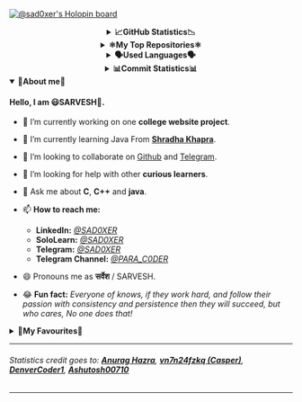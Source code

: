 <!-- @sad0xer's Holopin Board-->
[![@sad0xer's Holopin board](https://holopin.io/api/user/board?user=sad0xer)](https://holopin.io/@sad0xer)
<br>

<!-- GitHub Statistics -->
<details align="center">
  <summary><b>📈GitHub Statistics📉</b></summary>

<!-- Github Statistics by Casper -->
  [![Github Statistics](http://github-profile-summary-cards.vercel.app/api/cards/stats?username=sad0xer&theme=github_dark)](https://github-profile-summary-cards.vercel.app/demo.html)
  
<!-- @sad0xer's GitHub Statistics by anuraghazra-->
  [![sad0xer's GitHub Statistics](https://github-readme-statistics-sad0xer.vercel.app/api?username=sad0xer&count_private=true&show_icons=true&theme=github_dark&hide_title=true&count_private=true&custom_title=GitHub%20Statistics&include_all_commits=true&count_private=true&hide_border=false&border_radius=30.0&border_color=2f353b)](https://github.com/anuraghazra/github-readme-stats)
  
<!--   Github Profile Summary Card by Casper -->
  [![Github Profile Summary Card](http://github-profile-summary-cards.vercel.app/api/cards/profile-details?username=sad0xer&theme=github_dark)](https://github-profile-summary-cards.vercel.app/demo.html)
  
<!-- GitHub Readme Streak Stats -->
  [![GitHub Streak](https://github-readme-streak-stats.herokuapp.com?user=sad0xer&theme=dark&hide_border=true&border_radius=100.0&background=FFFFFF00)](https://git.io/streak-stats)
  
</details>


<!-- Top Repositories -->
<details align="center">
  <summary><b>⚛️My Top Repositories⚛️</b></summary>
  
  <!-- @sad0xer's GitHub Repositories by @anuraghazra-->
  [![ALPHAit-JavaCourse](https://github-readme-stats-sad0xer.vercel.app/api/pin/?username=sad0xer&repo=ALPHAit-JavaCourse&theme=github_dark&hide_border=true&border_radius=30.0&title_color=bb5b14)](https://github.com/SAD0XER/ALPHAit-JavaCourse)<!--&theme=nord-->[![EASY-TO-C0DE](https://github-readme-stats-sad0xer.vercel.app/api/pin/?username=sad0xer&repo=EASY-TO-C0DE&theme=github_dark&hide_border=true&border_radius=30.0&title_color=bb5b14)](https://github.com/SAD0XER/EASY-TO-C0DE)
  <!--&theme=darcula-->
  
  #### #️⃣Forked Repositories#️⃣
  [![Github-Readme-Statistics](https://github-readme-stats-sad0xer.vercel.app/api/pin/?username=sad0xer&repo=Github-Readme-Statistics&theme=github_dark&hide_border=false&border_radius=30.0&title_color=bb5b14)](https://github.com/SAD0XER/Github-Readme-Statistics)
  
  [![Github-Readme-Streak-Stats](https://github-readme-stats-sad0xer.vercel.app/api/pin/?username=sad0xer&repo=Github-Readme-Streak-Stats&theme=github_dark&hide_border=false&border_radius=30.0&title_color=bb5b14)](https://github.com/DenverCoder1/github-readme-streak-stats)
</details>


<!-- Top Languages -->
<details align="center">
  <summary><b>🗣️Used Languages🗣️</b></summary>
  
<!-- GitHub Top Languages by Repository -->
  ![Top Languages by Repository](http://github-profile-summary-cards.vercel.app/api/cards/repos-per-language?username=sad0xer&theme=github_dark)
  
<!-- @sad0xer's GitHub Top Languages by @anuraghazra-->
  [![sad0xer's Top Most Used Languages](https://github-readme-stats-sad0xer.vercel.app/api/top-langs/?username=sad0xer&theme=github_dark&langs_count=10&hide_border=false&border_radius=30.0&&hide_title=truetitle_color=bb5b14&&border_color=2f353b&show_icons=true&layout=compact)](https://github.com/SAD0XER)
<!--&theme=tokyonight-->
  
<!-- GitHub Top Languages by Commit -->
  ![Languages by Commit](http://github-profile-summary-cards.vercel.app/api/cards/most-commit-language?username=sad0xer&theme=github_dark)
  
</details>

<!-- GitHub Commit Statistics -->
<details align="center">
  <summary><b>📊Commit Statistics📊</b></summary>
  
  <!-- GitHub Commit Statistics -->
  ![GitHub Commit Statistics](http://github-profile-summary-cards.vercel.app/api/cards/productive-time?username=sad0xer&theme=github_dark&utcOffset=8)
</details>

<!-- About Me -->
<details align="left"; open>
  <summary><b>🎯About me🎯</b></summary>
  
  #### Hello, I am **😃SARVESH🤩**.
  
  - 🔭 I’m currently working on one **college website project**.
  - 🌱 I’m currently learning Java From [**Shradha Khapra**](https://github.com/shradha-khapra).
  - 👯 I’m looking to collaborate on [Github](https://github.com) and [Telegram](https://t.me/PARA_C0DER).
  - 🤔 I’m looking for help with other **curious learners**.
  - 💬 Ask me about **C**, **C++** and **java**.
  - 📫 **How to reach me:**
    - **LinkedIn:** [_@SAD0XER_](https://www.linkedin.com/in/sadcoder)
    - **SoloLearn:** [_@SAD0XER_](https://www.sololearn.com/profile/18241219)
    - **Telegram:** [_@SAD0XER_](https://t.me/SAD0XER)
    - **Telegram Channel:** [_@PARA_C0DER_](https://t.me/PARA_C0DER)

  - 😄 Pronouns me as **सर्वेश** / SARVESH.
  - 😂 **Fun fact:** _Everyone of knows, if they work hard, and follow their passion with consistency and persistence then they will succeed, but who cares, No one does that!_
</details>

<!-- Favorite Peoples and Organizations -->
<details align="left">
  <summary>🤩<b>My Favourites🤩</b></summary>
  
  1. [**CodeWithHarry**](https://github.com/CodeWithHarry) ([Haris Ali Khan](https://github.com/haris989))
  2. [**Shradha Khapra**](https://github.com/shradha-khapra)
 
</details>

---
###### Statistics credit goes to: [**Anurag Hazra**](https://github.com/anuraghazra), [**vn7n24fzkq (Casper)**](https://github.com/vn7n24fzkq), [**DenverCoder1**](https://github.com/DenverCoder1), [**Ashutosh00710**](https://github.com/Ashutosh00710)
---
<!--   [![alt_txt](img_src)](href) -->
<!--
### Hi there 👋
**SAD0XER/SAD0XER** is a ✨ _special_ ✨ repository because its `README.md` (this file) appears on your GitHub profile.
Here are some ideas to get you started:
- 🔭 I’m currently working on ...
- 🌱 I’m currently learning ...
- 👯 I’m looking to collaborate on ...
- 🤔 I’m looking for help with ...
- 💬 Ask me about ...
- 📫 How to reach me: ...
- 😄 Pronouns: ...
- ⚡ Fun fact: ...
-->
